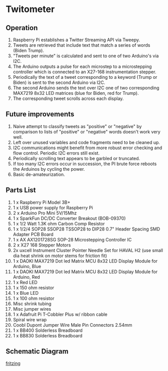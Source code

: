 # Twitometer  

## Operation  
1. Raspberry Pi establishes a Twitter Streaming API via Tweepy.  
2. Tweets are retrieved that include text that match a series of words (Biden Trump).  
3. "Tweets per minute" is calculated and sent to one of two Arduino's via I2C.  
4. The Arduino outputs a pulse for each microstep to a microstepping controller which is connected to an X27-168 instrumentation stepper.  
5. Periodically  the text of a tweet corresponding to a keyword (Trump or Biden) is sent to the second Arduino via I2C.  
6. The second Arduino sends the text over I2C one of two corresponding MAX7219 8x32 LED matrices (blue for Biden, red for Trump).  
7. The corresponding tweet scrolls across each display.  

## Future improvements   
1. Naive attempt to classify tweets as "positive" or "negative" by comparison to lists of "positive" or "negative" words doesn't work very well.   
2. Left over unused variables and code fragments need to be cleaned up.  
3. I2C communications might benefit from more robust error checking and flow control. Periodic I2C errors still exist.  
4. Periodically scrolling text appears to be garbled or truncated.  
5. If too many I2C errors occur in succession, the PI brute force reboots the Arduinos by cycling the power.  
6. Basic de-amateurization.  
 

 ## Parts List
1. 1 x Raspberry Pi Model 3B+
2. 1 x USB power supply for Raspberry Pi
3. 2 x Arduino Pro Mini 5V/15Mhz
4. 1 x SparkFun DC/DC Converter Breakout (BOB-09370)
5. 1 x 1/2 Watt  1.3K ohm Carbon Comp Resistor
6. 1 x 1/2/4 SOP28 SSOP28 TSSOP28 to DIP28 0.7" Header Spacing SMD Adapter PCB Board
7. 1 x AX AX1201728SG SOP-28 Microstepping Controller IC
8. 2 x X27 168 Stepper Motors
9. 2x uxcell Instrument Cluster Pointer Needle Set for HAVAL H2 (use small dia heat shrink on motor stems for friction fit)
10. 1 x DAOKI MAX7219 Dot led Matrix MCU 8x32 LED Display Module for Arduino, Blue
11. 1 x DAOKI MAX7219 Dot led Matrix MCU 8x32 LED Display Module for Arduino, Red
12. 1 x Red LED
13. 1 x 150 ohm resistor
14. 1 x Blue LED
15. 1 x 100 ohm resistor
16. Misc shrink tubing
17. Misc jumper wires
18. 1 x Adafruit Pi T-Cobbler Plus w/ ribbon cable
19. Spiral wire wrap
20. Coobl Dupont Jumper Wire Male Pin Connectors 2.54mm
21. 1 x BB400 Solderless Breadboard 
22. 1 x BB830 Solderless Breadboard

## Schematic Diagram  
[fritzing](./images/fritzing.PNG)